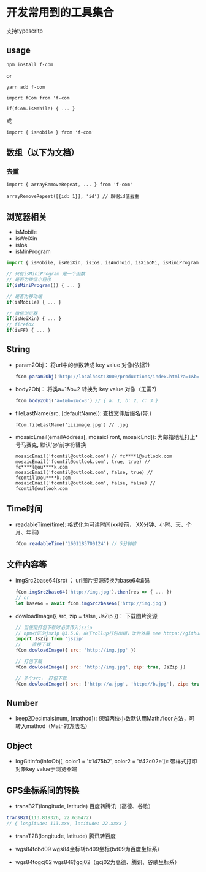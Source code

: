 # 开发常用到的工具集合

支持typescritp

## usage
```
npm install f-com
```
or
```
yarn add f-com
```
```
import fCom from 'f-com

if(fCom.isMobile) { ... }

```
或
```
import { isMobile } from 'f-com'
```

## 数组（以下为文档）
### 去重
```
import { arrayRemoveRepeat, ... } from 'f-com'
```
```
arrayRemoveRepeat([{id: 1}], 'id') // 跟椐id值去重
```

## 浏览器相关

* isMobile
* isWeiXin
* isIos
* isMinProgram

```javascript
import { isMobile, isWeiXin, isIos, isAndroid, isXiaoMi, isMiniProgram isIE, isIE9, isEdge, isChrome, isFF } from 'f-com'

// 只有isMiniProgram 是一个函数
// 是否为微信小程序
if(isMiniProgram()) { ... }

// 是否为移动端
if(isMobile) { ... }

// 微信浏览器
if(isWeiXin) { ... }
// firefox
if(isFF) { ... }
```

## String

* param2Obj： 将url中的参数转成 key value 对像(依据?)

  ```javascript
  fCom.param2Obj('http://localhost:3000/productions/index.html?a=1&b=2&c=3') // { a: 1, b: 2, c: 3 }
  ```
* body2Obj： 将类a=1&b=2 转换为 key value 对像（无需?)
  ```javascript
  fCom.body2Obj('a=1&b=2&c=3') // { a: 1, b: 2, c: 3 }
	```
* fileLastName(src, [defaultName]):  查找文件后缀名(带.) 
  ```
  fCom.fileLastName('iiiimage.jpg') // .jpg
  ```
* mosaicEmail(emailAddress[, mosaicFront, mosaicEnd]): 为邮箱地址打上*号马赛克, 默认'@'前字符替换
  ```
  mosaicEmail('fcomtil@outlook.com') // fc****l@outlook.com
  mosaicEmail('fcomtil@outlook.com', true, true) // fc****l@ou****k.com
  mosaicEmail('fcomtil@outlook.com', false, true) // fcomtill@ou****k.com
  mosaicEmail('fcomtil@outlook.com', false, false) // fcomtil@outlook.com
  ```
## Time时间

* readableTime(time): 格式化为可读时间(xx秒前， XX分钟、小时、天、个月、年前)

  ```javascript
  fCom.readableTime('1601185700124') // 5分钟前
  ```


## 文件内容等

* imgSrc2base64(src) ： url图片资源转换为base64编码

  ```javascript
  fCom.imgSrc2base64('http://img.jpg').then(res => { ... })
  // or
  let base64 = await fCom.imgSrc2base64('http://img.jpg')
  ```

* dowloadImage({ src, zip = false, JsZip })： 下载图片资源

  ```javascript
  // 当使用打包下载时必须传入jszip
  // npm社区的jszip @3.5.0，由于rollup打包出错，改为外置 see https://github.com/Stuk/jszip#readme
  import JsZip from 'jszip'
  // 	直接下载
  fCom.dowloadImage({ src: 'http://img.jpg' })
  
  // 打包下载
  fCom.dowloadImage({ src: 'http://img.jpg', zip: true, JsZip })
  
  // 多个src， 打包下载
  fCom.dowloadImage({ src: ['http://a.jpg', 'http://b.jpg'], zip: true, JsZip })
  ```

## Number
  * keep2Decimals(num, [mathod]): 保留两位小数默认用Math.floor方法，可转入mathod（Math的方法名）

## Object
  * logGitInfo(infoObj[, color1 = '#1475b2', color2 = '#42c02e']): 带样式打印对象key value于浏览器端
  

## GPS坐标系间的转换
  * transB2T(longitude, latitude) 百度转腾讯（高德、谷歌）
  ```javascript
  transB2T(113.819326, 22.630472)
  // { longitude: 113.xxx, latitude: 22.xxxx }
  ```
  * transT2B(longitude, latitude) 腾讯转百度

  * wgs84tobd09 wgs84坐标转bd09坐标(bd09为百度坐标系)
  
  * wgs84togcj02 wgs84转gcj02（gcj02为高德、腾讯、谷歌坐标系）